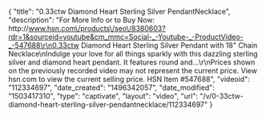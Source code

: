 {
    "title": "0.33ctw Diamond Heart Sterling Silver PendantNecklace",
    "description": "For More Info or to Buy Now: http:\/\/www.hsn.com\/products\/seo\/8380603?rdr=1&sourceid=youtube&cm_mmc=Social-_-Youtube-_-ProductVideo-_-547688\r\n0.33ctw Diamond Heart Sterling Silver Pendant with 18\" Chain Necklace\nIndulge your love for all things sparkly with this dazzling sterling silver and diamond heart pendant. It features round and...\r\nPrices shown on the previously recorded video may not represent the current price.  View hsn.com to view the current selling price. HSN Item #547688",
    "videoid": "112334697",
    "date_created": "1496342057",
    "date_modified": "1503417310",
    "type": "captivate",
    "layout": "video",
    "url": "\/v\/0-33ctw-diamond-heart-sterling-silver-pendantnecklace\/112334697"
}